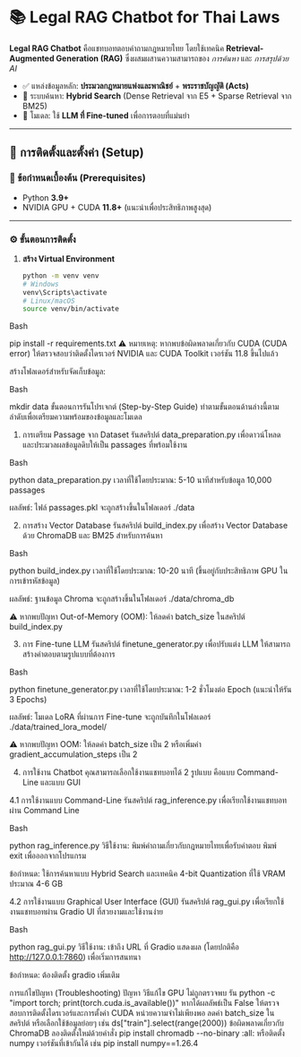 # 📚 Legal RAG Chatbot for Thai Laws

**Legal RAG Chatbot** คือแชทบอทตอบคำถามกฎหมายไทย โดยใช้เทคนิค **Retrieval-Augmented Generation (RAG)** ซึ่งผสมผสานความสามารถของ *การค้นหา* และ *การสรุปด้วย AI*  

- ✅ แหล่งข้อมูลหลัก: **ประมวลกฎหมายแพ่งและพาณิชย์** + **พระราชบัญญัติ (Acts)**  
- 🔎 ระบบค้นหา: **Hybrid Search** (Dense Retrieval จาก E5 + Sparse Retrieval จาก BM25)  
- 🧠 โมเดล: ใช้ **LLM ที่ Fine-tuned** เพื่อการตอบที่แม่นยำ  

---

## 🚀 การติดตั้งและตั้งค่า (Setup)

### 📌 ข้อกำหนดเบื้องต้น (Prerequisites)
- Python **3.9+**
- NVIDIA GPU + CUDA **11.8+** (แนะนำเพื่อประสิทธิภาพสูงสุด)

---

### ⚙️ ขั้นตอนการติดตั้ง
1. **สร้าง Virtual Environment**
   ```bash
   python -m venv venv
   # Windows
   venv\Scripts\activate
   # Linux/macOS
   source venv/bin/activate


Bash

pip install -r requirements.txt
⚠️ หมายเหตุ: หากพบข้อผิดพลาดเกี่ยวกับ CUDA (CUDA error) ให้ตรวจสอบว่าติดตั้งไดรเวอร์ NVIDIA และ CUDA Toolkit เวอร์ชัน 11.8 ขึ้นไปแล้ว

สร้างโฟลเดอร์สำหรับจัดเก็บข้อมูล:

Bash

mkdir data
ขั้นตอนการรันโปรเจกต์ (Step-by-Step Guide)
ทำตามขั้นตอนด้านล่างนี้ตามลำดับเพื่อเตรียมความพร้อมของข้อมูลและโมเดล

1. การเตรียม Passage จาก Dataset
รันสคริปต์ data_preparation.py เพื่อดาวน์โหลดและประมวลผลข้อมูลดิบให้เป็น passages ที่พร้อมใช้งาน

Bash

python data_preparation.py
เวลาที่ใช้โดยประมาณ: 5-10 นาทีสำหรับข้อมูล 10,000 passages

ผลลัพธ์: ไฟล์ passages.pkl จะถูกสร้างขึ้นในโฟลเดอร์ ./data

2. การสร้าง Vector Database
รันสคริปต์ build_index.py เพื่อสร้าง Vector Database ด้วย ChromaDB และ BM25 สำหรับการค้นหา

Bash

python build_index.py
เวลาที่ใช้โดยประมาณ: 10-20 นาที (ขึ้นอยู่กับประสิทธิภาพ GPU ในการเข้ารหัสข้อมูล)

ผลลัพธ์: ฐานข้อมูล Chroma จะถูกสร้างขึ้นในโฟลเดอร์ ./data/chroma_db

⚠️ หากพบปัญหา Out-of-Memory (OOM): ให้ลดค่า batch_size ในสคริปต์ build_index.py

3. การ Fine-tune LLM
รันสคริปต์ finetune_generator.py เพื่อปรับแต่ง LLM ให้สามารถสร้างคำตอบตามรูปแบบที่ต้องการ

Bash

python finetune_generator.py
เวลาที่ใช้โดยประมาณ: 1-2 ชั่วโมงต่อ Epoch (แนะนำให้รัน 3 Epochs)

ผลลัพธ์: โมเดล LoRA ที่ผ่านการ Fine-tune จะถูกบันทึกในโฟลเดอร์ ./data/trained_lora_model/

⚠️ หากพบปัญหา OOM: ให้ลดค่า batch_size เป็น 2 หรือเพิ่มค่า gradient_accumulation_steps เป็น 2

4. การใช้งาน Chatbot
คุณสามารถเลือกใช้งานแชทบอทได้ 2 รูปแบบ คือแบบ Command-Line และแบบ GUI

4.1 การใช้งานแบบ Command-Line
รันสคริปต์ rag_inference.py เพื่อเรียกใช้งานแชทบอทผ่าน Command Line

Bash

python rag_inference.py
วิธีใช้งาน: พิมพ์คำถามเกี่ยวกับกฎหมายไทยเพื่อรับคำตอบ พิมพ์ exit เพื่อออกจากโปรแกรม

ข้อกำหนด: ใช้การค้นหาแบบ Hybrid Search และเทคนิค 4-bit Quantization ที่ใช้ VRAM ประมาณ 4-6 GB

4.2 การใช้งานแบบ Graphical User Interface (GUI)
รันสคริปต์ rag_gui.py เพื่อเรียกใช้งานแชทบอทผ่าน Gradio UI ที่สวยงามและใช้งานง่าย

Bash

python rag_gui.py
วิธีใช้งาน: เข้าถึง URL ที่ Gradio แสดงผล (โดยปกติคือ http://127.0.0.1:7860) เพื่อเริ่มการสนทนา

ข้อกำหนด: ต้องติดตั้ง gradio เพิ่มเติม

การแก้ไขปัญหา (Troubleshooting)
ปัญหา	วิธีแก้ไข
GPU ไม่ถูกตรวจพบ	รัน python -c "import torch; print(torch.cuda.is_available())" หากได้ผลลัพธ์เป็น False ให้ตรวจสอบการติดตั้งไดรเวอร์และการตั้งค่า CUDA
หน่วยความจำไม่เพียงพอ	ลดค่า batch_size ในสคริปต์ หรือเลือกใช้ข้อมูลย่อยๆ เช่น ds["train"].select(range(2000))
ข้อผิดพลาดเกี่ยวกับ ChromaDB	ลองติดตั้งใหม่ด้วยคำสั่ง pip install chromadb --no-binary :all: หรือติดตั้ง numpy เวอร์ชันที่เข้ากันได้ เช่น pip install numpy==1.26.4



